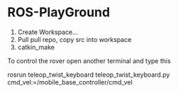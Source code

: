 # ROS-PlayGround

1. Create Workspace...
2. Pull pull repo, copy src into workspace
3. catkin_make

To control the rover open another terminal and type this

rosrun teleop_twist_keyboard teleop_twist_keyboard.py cmd_vel:=/mobile_base_controller/cmd_vel
